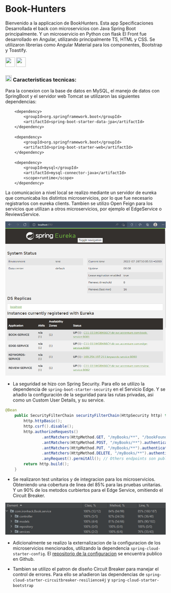 # Book-Hunters
Bienvenido a la applicacion de BookHunters.
Esta app 
Specificaciones
Desarrollada el back con microservicios con Java Spring Boot principalmente. Y un microservicio en Python con flask
El Front fue desarrollado en Angular, utilizando principalmente TS, HTML y CSS. Se utilizaron librerias como Angular Material para los componentes, Bootstrap y Toastify.

<img src="https://github.com/FortAwesome/Font-Awesome/blob/6.x/svgs/brands/angular.svg" width="30" height="30"> 

<img src="https://github.com/FortAwesome/Font-Awesome/blob/6.x/svgs/brands/java.svg" width="30" height="30"> 

### <img src="https://raw.githubusercontent.com/FortAwesome/Font-Awesome/6.x/svgs/solid/crown.svg" width="20" height="20"> Caracteristicas tecnicas:
Para la conexion con la base de datos en MySQL, el manejo de datos con SpringBoot y el servidor web Tomcat se utilizaron las siguientes dependencias:


		<dependency>
			<groupId>org.springframework.boot</groupId>
			<artifactId>spring-boot-starter-data-jpa</artifactId>
		</dependency>
    
		<dependency>
			<groupId>org.springframework.boot</groupId>
			<artifactId>spring-boot-starter-web</artifactId>
		</dependency>
    
		<dependency>
			<groupId>mysql</groupId>
			<artifactId>mysql-connector-java</artifactId>
			<scope>runtime</scope>
		</dependency>
    
La comunicacion a nivel local se realizo mediante un servidor de eureka que comunicaba los distintos microservicios, por lo que fue necesario registrarlos con eureka clients. Tambien se utilizo Open Feign para los servicios que utilizan a otros microservicios, por ejemplo el EdgeService o ReviewsService.
    
<p align="center">
    <img src = /img/eureka2.png width="650">
</p>

* La seguridad se hizo con Spring Security. Para ello se utilizo la dependencia de ```spring-boot-starter-security``` en el Servicio Edge. Y se añadio la configuración de la seguridad para las rutas privadas, asi como un Custom User Details, y su service.
		
```java
@Bean
    public SecurityFilterChain securityFilterChain(HttpSecurity http) throws Exception {
        http.httpBasic();
        http.csrf().disable();
        http.authorizeRequests()
                .antMatchers(HttpMethod.GET, "/myBooks/**", "/bookFound/**", "/bookHidden/**", "/login").authenticated() 
                .antMatchers(HttpMethod.POST, "/myBooks/**").authenticated()
                .antMatchers(HttpMethod.PUT, "/myBooks/**").authenticated()
                .antMatchers(HttpMethod.DELETE, "/myBooks/**").authenticated()
                .anyRequest().permitAll(); // Others endpoints son public
        return http.build();
    }

```

* Se realizaron test unitarios y de integracion para los microservicios. Obteniendo una cobertura de linea del 85% para las pruebas unitarias. Y un 90% de los metodos curbiertos para el Edge Service, omitiendo el Circuit Breaker.

<p align="center">
    <img src = /img/cobertura_tests.png >
</p>
    
* Adicionalmente se realizo la externalizacion de la configuracion de los microservicios mencionados, utilizando la dependencia ```spring-cloud-starter-config```. El [repositorio de la configuracion](https://github.com/lauravz98/Book-Hunter-Config-repo.git) se encuentra publico en Github.
	
   
* Tambien se utilizo el patron de diseño Circuit Breaker para manejar el control de errores. Para ello se añadieron las dependencias de ```spring-cloud-starter-circuitbreaker-resilience4j``` y ```spring-cloud-starter-bootstrap```
    
    
